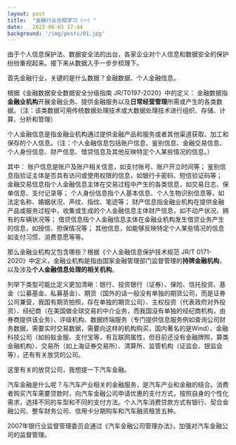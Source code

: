 ```yaml
---
layout: post
title:  "金融行业合规学习（一）"
date:   2022-06-01 17:44
background: '/img/posts/01.jpg'
---
```


由于个人信息保护法、数据安全法的出台，各家企业对个人信息和数据安全的保护纷纷重视起来。接下来从数据入手一步步梳理下。

首先金融行业，关键的是什么数据？金融数据、个人金融信息。

根据《金融数据安全数据安全分级指南 JR\/T0197-2020》中的定义：
金融数据指**金融业机构**开展金融业务、提供金融服务以及**日常经营管理**所需或产生的各类数据。（注：该类数据可用传统数据处理技术或大数据处理技术进行组织、存储、计算、分析和管理）

个人金融信息是指金融业机构通过提供金融产品和服务或者其他渠道获取、加工和保存的个人信息。（注：个人金融信息包括账户信息、鉴别信息、金融交易信息、个人身份信息、财产信息、借贷信息及其他反映特定个人某些情况的信息。）

其中：
账户信息是账户及账户相关信息，如支付账号、账户开立时间等；
鉴别信息指验证主体是否具有访问或使用权限的信息，如银行卡密码、短信验证码等；
金融交易信息指个人金融信息主体在交易过程中产生的各类信息，如交易日志、保单信息、支付记录等；
个人身份信息指个人基本信息、个人生物识别信息等，如法定名称、婚姻状况、声纹、指纹、笔迹等；
财产信息指金融业机构在提供金融产品或服务过程中，收集或生成的个人金融信息主体财产信息，如不动产状况、拥有的车辆状况等；
借贷信息指个人金融信息主体在金融业机构发生借贷业务产生的信息，如授信、担保情况等；
其他信息，如能够反映特定个人某些情况的信息如支付习惯、消费意愿等等。

那么金融业机构又包含哪些？根据《个人金融信息保护技术规范 JR\/T 0171-2020》中定义，金融业机构是指由国家金融管理部门监督管理的**持牌金融机构**，以及涉及**个人金融信息处理的相关机构**。

列举下类型可能比定义更加清晰：银行、投资银行（证券）、保险、信托投资、基金（公募基金、私募基金）、期货（国外的话一般没有单独的期货公司，而是证券公司兼营，我国有期货拍照，存在单独的期货公司）、主权投资（代表政府对外投资）、经纪商（在美国做全球交易的中介业务，而我国没有单独的经纪商机构，由券商提供该业务）、评级机构、数据终端服务（专门提供信息服务例如查询公司财务数据，需要实时交易数据，需要向这样的机构购买，国内著名的是Wind）、金融科技公司（如蚂蚁金服、支付宝等，有互联网属性，但目前还没有金融牌照，算类金融机构）、交易所（如上海证券交易所）、清算所、监管机构（证监会、银监会等），还有有关放贷的公司。

这里有关的放贷公司，我想提一下汽车金融。

汽车金融是什么呢？与汽车产业相关的金融服务，是汽车产业和金融的结合。消费者购买汽车需要贷款时，向汽车金融公司申请优惠的支付方式，按照自身的个性化需求，选择不同的车型和不同的支付方法。个人汽车消费贷款方式有银行、契合金融公司、整车财务公司、信用卡分期购车和汽车融资租赁五种。

2007年银行业监督管理委员会通过《汽车金融公司管理办法》，加强对汽车金融公司的监督管理。

